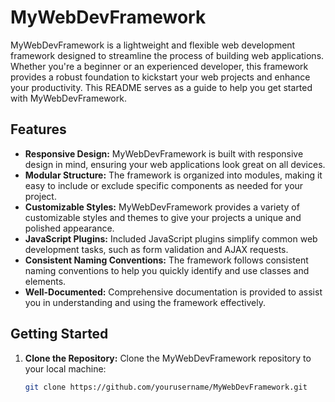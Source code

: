 # MyWebDevFramework

MyWebDevFramework is a lightweight and flexible web development framework designed to streamline the process of building web applications. Whether you're a beginner or an experienced developer, this framework provides a robust foundation to kickstart your web projects and enhance your productivity. This README serves as a guide to help you get started with MyWebDevFramework.

## Features

- **Responsive Design:** MyWebDevFramework is built with responsive design in mind, ensuring your web applications look great on all devices.
- **Modular Structure:** The framework is organized into modules, making it easy to include or exclude specific components as needed for your project.
- **Customizable Styles:** MyWebDevFramework provides a variety of customizable styles and themes to give your projects a unique and polished appearance.
- **JavaScript Plugins:** Included JavaScript plugins simplify common web development tasks, such as form validation and AJAX requests.
- **Consistent Naming Conventions:** The framework follows consistent naming conventions to help you quickly identify and use classes and elements.
- **Well-Documented:** Comprehensive documentation is provided to assist you in understanding and using the framework effectively.

## Getting Started

1. **Clone the Repository:** Clone the MyWebDevFramework repository to your local machine:

   ```bash
   git clone https://github.com/yourusername/MyWebDevFramework.git
